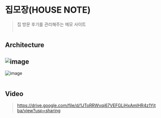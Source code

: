 # 집모장(HOUSE NOTE)
> 집 방문 후기를 관리해주는 메모 사이트
<br></br>

## Architecture
![image](https://user-images.githubusercontent.com/33437655/121932995-76593d80-cd80-11eb-8879-39f4621c6c59.png)
---------------------------------------------------------------------------------------------------------------------
![image](https://user-images.githubusercontent.com/33437655/121932901-5de92300-cd80-11eb-9de6-1183aa044784.png)
<br></br>

## Video
> https://drive.google.com/file/d/1JToRRWvqi67VEFGLiHxAmlHR4z1Yjtba/view?usp=sharing
